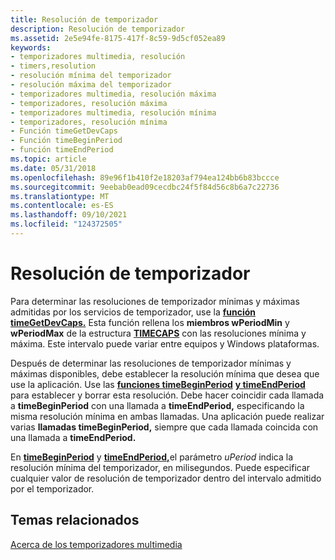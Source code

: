 ```yaml
---
title: Resolución de temporizador
description: Resolución de temporizador
ms.assetid: 2e5e94fe-8175-417f-8c59-9d5cf052ea89
keywords:
- temporizadores multimedia, resolución
- timers,resolution
- resolución mínima del temporizador
- resolución máxima del temporizador
- temporizadores multimedia, resolución máxima
- temporizadores, resolución máxima
- temporizadores multimedia, resolución mínima
- temporizadores, resolución mínima
- Función timeGetDevCaps
- Función timeBeginPeriod
- función timeEndPeriod
ms.topic: article
ms.date: 05/31/2018
ms.openlocfilehash: 89e96f1b410f2e18203af794ea124bb6b83bccce
ms.sourcegitcommit: 9eebab0ead09cecdbc24f5f84d56c8b6a7c22736
ms.translationtype: MT
ms.contentlocale: es-ES
ms.lasthandoff: 09/10/2021
ms.locfileid: "124372505"
---
```

# <a name="timer-resolution"></a>Resolución de temporizador

Para determinar las resoluciones de temporizador mínimas y máximas admitidas por los servicios de temporizador, use la [**función timeGetDevCaps.**](/windows/desktop/api/TimeAPI/nf-timeapi-timegetdevcaps) Esta función rellena los **miembros wPeriodMin** y **wPeriodMax** de la estructura [**TIMECAPS**](/windows/desktop/api/TimeAPI/ns-timeapi-timecaps) con las resoluciones mínima y máxima. Este intervalo puede variar entre equipos y Windows plataformas.

Después de determinar las resoluciones de temporizador mínimas y máximas disponibles, debe establecer la resolución mínima que desea que use la aplicación. Use las [**funciones timeBeginPeriod**](/windows/desktop/api/TimeAPI/nf-timeapi-timebeginperiod) [**y timeEndPeriod**](/windows/desktop/api/TimeAPI/nf-timeapi-timeendperiod) para establecer y borrar esta resolución. Debe hacer coincidir cada llamada a **timeBeginPeriod** con una llamada a **timeEndPeriod,** especificando la misma resolución mínima en ambas llamadas. Una aplicación puede realizar varias **llamadas timeBeginPeriod,** siempre que cada llamada coincida con una llamada a **timeEndPeriod.**

En [**timeBeginPeriod**](/windows/desktop/api/TimeAPI/nf-timeapi-timebeginperiod) y [**timeEndPeriod,**](/windows/desktop/api/TimeAPI/nf-timeapi-timeendperiod)el parámetro *uPeriod* indica la resolución mínima del temporizador, en milisegundos. Puede especificar cualquier valor de resolución de temporizador dentro del intervalo admitido por el temporizador.

## <a name="related-topics"></a>Temas relacionados

<dl> <dt>

[Acerca de los temporizadores multimedia](about-multimedia-timers.md)
</dt> </dl>

 

 




